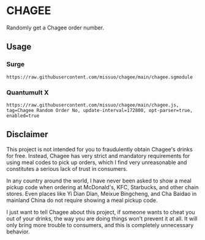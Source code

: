 # CHAGEE

Randomly get a Chagee order number.

## Usage

### Surge
```
https://raw.githubusercontent.com/missuo/chagee/main/chagee.sgmodule
```

### Quantumult X
```
https://raw.githubusercontent.com/missuo/chagee/main/chagee.js, tag=Chagee Random Order No, update-interval=172800, opt-parser=true, enabled=true
```

## Disclaimer

This project is not intended for you to fraudulently obtain Chagee's drinks for free. Instead, Chagee has very strict and mandatory requirements for using meal codes to pick up orders, which I find very unreasonable and constitutes a serious lack of trust in consumers.

In any country around the world, I have never been asked to show a meal pickup code when ordering at McDonald's, KFC, Starbucks, and other chain stores. Even places like Yi Dian Dian, Meixue Bingcheng, and Cha Baidao in mainland China do not require showing a meal pickup code.

I just want to tell Chagee about this project, if someone wants to cheat you out of your drinks, the way you are doing things won't prevent it at all. It will only bring more trouble to consumers, and this is completely unnecessary behavior.